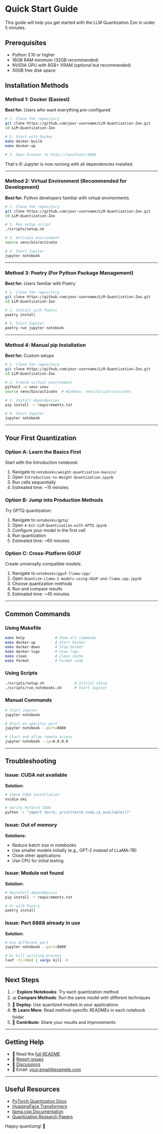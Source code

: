 # Quick Start Guide

This guide will help you get started with the LLM Quantization Zoo in under 5 minutes.

## Prerequisites

- Python 3.10 or higher
- 16GB RAM minimum (32GB recommended)
- NVIDIA GPU with 8GB+ VRAM (optional but recommended)
- 50GB free disk space

## Installation Methods

### Method 1: Docker (Easiest)

**Best for:** Users who want everything pre-configured

```bash
# 1. Clone the repository
git clone https://github.com/your-username/LLM-Quantization-Zoo.git
cd LLM-Quantization-Zoo

# 2. Start with Docker
make docker-build
make docker-up

# 3. Open browser to http://localhost:8888
```

That's it! Jupyter is now running with all dependencies installed.

---

### Method 2: Virtual Environment (Recommended for Development)

**Best for:** Python developers familiar with virtual environments

```bash
# 1. Clone the repository
git clone https://github.com/your-username/LLM-Quantization-Zoo.git
cd LLM-Quantization-Zoo

# 2. Run setup script
./scripts/setup.sh

# 3. Activate environment
source venv/bin/activate

# 4. Start Jupyter
jupyter notebook
```

---

### Method 3: Poetry (For Python Package Management)

**Best for:** Users familiar with Poetry

```bash
# 1. Clone the repository
git clone https://github.com/your-username/LLM-Quantization-Zoo.git
cd LLM-Quantization-Zoo

# 2. Install with Poetry
poetry install

# 3. Start Jupyter
poetry run jupyter notebook
```

---

### Method 4: Manual pip Installation

**Best for:** Custom setups

```bash
# 1. Clone the repository
git clone https://github.com/your-username/LLM-Quantization-Zoo.git
cd LLM-Quantization-Zoo

# 2. Create virtual environment
python3 -m venv venv
source venv/bin/activate  # Windows: venv\Scripts\activate

# 3. Install dependencies
pip install -r requirements.txt

# 4. Start Jupyter
jupyter notebook
```

---

## Your First Quantization

### Option A: Learn the Basics First

Start with the Introduction notebook:

1. Navigate to `notebooks/weight-quantization-basics/`
2. Open `Introduction-to-Weight-Quantization.ipynb`
3. Run cells sequentially
4. Estimated time: ~15 minutes

### Option B: Jump into Production Methods

Try GPTQ quantization:

1. Navigate to `notebooks/gptq/`
2. Open `4-bit-LLM-Quantization-with-GPTQ.ipynb`
3. Configure your model in the first cell
4. Run quantization
5. Estimated time: ~60 minutes

### Option C: Cross-Platform GGUF

Create universally compatible models:

1. Navigate to `notebooks/gguf-llama-cpp/`
2. Open `Quantize-Llama-2-models-using-GGUF-and-llama.cpp.ipynb`
3. Choose quantization methods
4. Run and compare results
5. Estimated time: ~45 minutes

---

## Common Commands

### Using Makefile

```bash
make help              # Show all commands
make docker-up         # Start Docker
make docker-down       # Stop Docker
make docker-logs       # View logs
make clean             # Clean cache
make format            # Format code
```

### Using Scripts

```bash
./scripts/setup.sh              # Initial setup
./scripts/run_notebooks.sh      # Start Jupyter
```

### Manual Commands

```bash
# Start Jupyter
jupyter notebook

# Start on specific port
jupyter notebook --port=8889

# Start and allow remote access
jupyter notebook --ip=0.0.0.0
```

---

## Troubleshooting

### Issue: CUDA not available

**Solution:**
```bash
# Check CUDA installation
nvidia-smi

# Verify PyTorch CUDA
python -c "import torch; print(torch.cuda.is_available())"
```

### Issue: Out of memory

**Solutions:**
- Reduce batch size in notebooks
- Use smaller models initially (e.g., GPT-2 instead of LLaMA-7B)
- Close other applications
- Use CPU for initial testing

### Issue: Module not found

**Solution:**
```bash
# Reinstall dependencies
pip install -r requirements.txt

# Or with Poetry
poetry install
```

### Issue: Port 8888 already in use

**Solution:**
```bash
# Use different port
jupyter notebook --port=8889

# Or kill existing process
lsof -ti:8888 | xargs kill -9
```

---

## Next Steps

1. ✅ **Explore Notebooks**: Try each quantization method
2. 📊 **Compare Methods**: Run the same model with different techniques
3. 🎯 **Deploy**: Use quantized models in your applications
4. 📚 **Learn More**: Read method-specific READMEs in each notebook folder
5. 🤝 **Contribute**: Share your results and improvements

---

## Getting Help

- 📖 Read the [full README](../README.md)
- 🐛 [Report issues](https://github.com/your-username/LLM-Quantization-Zoo/issues)
- 💬 [Discussions](https://github.com/your-username/LLM-Quantization-Zoo/discussions)
- 📧 Email: your.email@example.com

---

## Useful Resources

- [PyTorch Quantization Docs](https://pytorch.org/docs/stable/quantization.html)
- [HuggingFace Transformers](https://huggingface.co/docs/transformers)
- [llama.cpp Documentation](https://github.com/ggerganov/llama.cpp)
- [Quantization Research Papers](https://github.com/htqin/awesome-model-quantization)

Happy quantizing! 🚀


